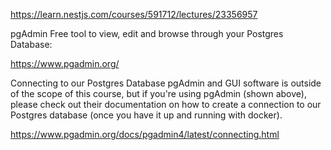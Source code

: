 https://learn.nestjs.com/courses/591712/lectures/23356957

pgAdmin
Free tool to view, edit and browse through your Postgres Database:

https://www.pgadmin.org/

Connecting to our Postgres Database
pgAdmin and GUI software is outside of the scope of this course, but if you're using pgAdmin (shown above), please check out their documentation on how to create a connection to our Postgres database (once you have it up and running with docker).

https://www.pgadmin.org/docs/pgadmin4/latest/connecting.html
